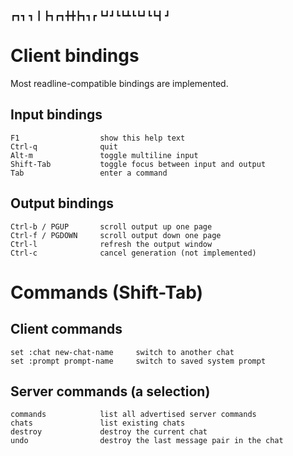 
  ┏┓┓     ┓
  ┃ ┣┓┏┓╋╋┣┓┓┏
  ┗┛┛┗┗┻┗┗┛┗┗┫
             ┛

# Client bindings

Most readline-compatible bindings are implemented.

## Input bindings

    F1                  show this help text
    Ctrl-q              quit
    Alt-m               toggle multiline input
    Shift-Tab           toggle focus between input and output
    Tab                 enter a command

## Output bindings

    Ctrl-b / PGUP       scroll output up one page
    Ctrl-f / PGDOWN     scroll output down one page
    Ctrl-l              refresh the output window
    Ctrl-c              cancel generation (not implemented)

# Commands (Shift-Tab)

## Client commands

    set :chat new-chat-name     switch to another chat
    set :prompt prompt-name     switch to saved system prompt

## Server commands (a selection)

    commands            list all advertised server commands
    chats               list existing chats
    destroy             destroy the current chat
    undo                destroy the last message pair in the chat

